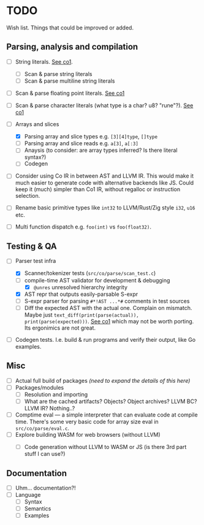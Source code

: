 # TODO

Wish list. Things that could be improved or added.


## Parsing, analysis and compilation

- [ ] String literals.
      [See co1](https://github.com/rsms/co/blob/master/src/scanner.ts#L894).
  - [ ] Scan & parse string literals
  - [ ] Scan & parse multiline string literals
- [ ] Scan & parse floating point literals.
      [See co1](https://github.com/rsms/co/blob/master/src/scanner.ts#L1205)
- [ ] Scan & parse character literals (what type is a char? u8? "rune"?).
      [See co1](https://github.com/rsms/co/blob/master/src/scanner.ts#L823)
- [ ] Arrays and slices
  - [x] Parsing array and slice types e.g. `[3][4]type`, `[]type`
  - [ ] Parsing array and slice reads e.g. `a[3]`, `a[:3]`
  - [ ] Anaysis (to consider: are array types inferred? Is there literal syntax?)
  - [ ] Codegen
- [ ] Consider using Co IR in between AST and LLVM IR.
      This would make it much easier to generate code with alternative backends like JS.
      Could keep it (much) simpler than Co1 IR, without regalloc or instruction selection.
- [ ] Rename basic primitive types like `int32` to LLVM/Rust/Zig style `i32`, `u16` etc.
- [ ] Multi function dispatch e.g. `foo(int)` vs `foo(float32)`.


## Testing & QA

- [ ] Parser test infra
  - [x] Scanner/tokenizer tests (`src/co/parse/scan_test.c`)
  - [ ] compile-time AST validator for development & debugging
    - [x] `@unres` unresolved hierarchy integrity
  - [x] AST repr that outputs easily-parsable S-expr
  - [ ] S-expr parser for parsing `#*!AST ...*#` comments in test sources
  - [ ] Diff the expected AST with the actual one. Complain on mismatch.
        Maybe just `text_diff(print(parse(actual)), print(parse(expected)))`.
        [See co1](https://github.com/rsms/co/blob/master/src/ast/test/ast_test.ts#L274)
        which may not be worth porting. Its ergonimics are not great.
- [ ] Codegen tests.
      I.e. build & run programs and verify their output, like Go examples.


## Misc

- [ ] Actual full build of packages _(need to expand the details of this here)_
- [ ] Packages/modules
  - [ ] Resolution and importing
  - [ ] What are the cached artifacts? Objects? Object archives? LLVM BC? LLVM IR? Nothing..?
- [ ] Comptime eval — a simple interpreter that can evaluate code at compile time.
      There's some very basic code for array size eval in `src/co/parse/eval.c`.
- [ ] Explore building WASM for web browsers (without LLVM)
  - [ ] Code generation without LLVM to WASM or JS (is there 3rd part stuff I can use?)


## Documentation

- [ ] Uhm... documentation?!
- [ ] Language
  - [ ] Syntax
  - [ ] Semantics
  - [ ] Examples
